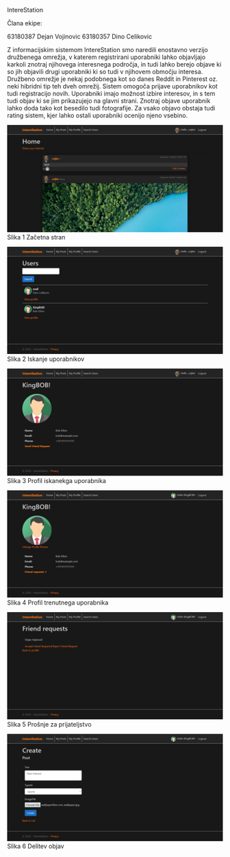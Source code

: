 IntereStation

Člana ekipe:

63180387 Dejan Vojinovic
63180357 Dino Celikovic

Z informacijskim sistemom IntereStation smo naredili enostavno verzijo družbenega omrežja, v katerem registrirani uporabniki lahko objavljajo karkoli znotraj njihovega interesnega področja, in tudi lahko berejo objave ki so jih objavili drugi uporabniki ki so tudi v njihovem območju interesa. Družbeno omrežje je nekaj podobnega kot so danes Reddit in Pinterest oz. neki hibridni tip teh dveh omrežij. Sistem omogoča prijave uporabnikov kot tudi registracijo novih. Uporabniki imajo možnost izbire interesov, in s tem tudi objav ki se jim prikazujejo na glavni strani. Znotraj objave uporabnik lahko doda tako kot besedilo tudi fotografije. Za vsako objavo obstaja tudi rating sistem, kjer lahko ostali uporabniki ocenijo njeno vsebino.

![](images/1.png)
Slika 1 Začetna stran


![](images/3.png)
Slika 2 Iskanje uporabnikov


![](images/2.png)
Slika 3 Profil iskanekga uporabnika


![](images/4.png)
Slika 4 Profil trenutnega uporabnika


![](images/5.png)
Slika 5 Prošnje za prijateljstvo


![](images/6.png)
Slika 6 Delitev objav
